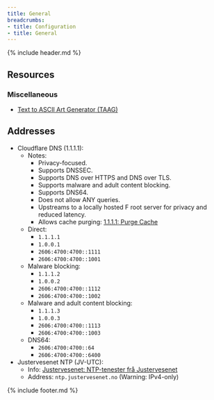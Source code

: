 ```yaml
---
title: General
breadcrumbs:
- title: Configuration
- title: General
---
```

{% include header.md %}

## Resources

### Miscellaneous

- [Text to ASCII Art Generator (TAAG)](http://patorjk.com/software/taag/#p=display&f=Slant&t=)

## Addresses

- Cloudflare DNS (1.1.1.1):
    - Notes:
        - Privacy-focused.
        - Supports DNSSEC.
        - Supports DNS over HTTPS and DNS over TLS.
        - Supports malware and adult content blocking.
        - Supports DNS64.
        - Does not allow ANY queries.
        - Upstreams to a locally hosted F root server for privacy and reduced latency.
        - Allows cache purging: [1.1.1.1: Purge Cache](https://1.1.1.1/purge-cache/)
    - Direct:
        - `1.1.1.1`
        - `1.0.0.1`
        - `2606:4700:4700::1111`
        - `2606:4700:4700::1001`
    - Malware blocking:
        - `1.1.1.2`
        - `1.0.0.2`
        - `2606:4700:4700::1112`
        - `2606:4700:4700::1002`
    - Malware and adult content blocking:
        - `1.1.1.3`
        - `1.0.0.3`
        - `2606:4700:4700::1113`
        - `2606:4700:4700::1003`
    - DNS64:
        - `2606:4700:4700::64`
        - `2606:4700:4700::6400`
- Justervesenet NTP (JV-UTC):
    - Info: [Justervesenet: NTP-tenester frå Justervesenet](https://www.justervesenet.no/maleteknikk/tid-og-frekvens/ntp-tjenester-fra-justervesenet/)
    - Address: `ntp.justervesenet.no` (Warning: IPv4-only)

{% include footer.md %}
